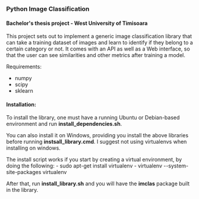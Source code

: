 ### Python Image Classification
#### Bachelor's thesis project - West University of Timisoara

This project sets out to implement a generic image classification library that can take a training dataset of images and learn to  identify if they belong to a certain category or not. It comes with an API as well as a Web interface, so that the user can see similarities and other metrics after training a model.

Requirements:

- numpy
- scipy
- sklearn


#### Installation:

To install the library, one must have a running Ubuntu or Debian-based environment and run __install_dependencies.sh__.

You can also install it on Windows, providing you install the above libraries before running __instsall_library.cmd__.
I suggest not using virtualenvs when installing on windows.

The install script works if you start by creating a virtual environment, by doing the following:
	- sudo apt-get install virtualenv
	- virtualenv --system-site-packages virtualenv

After that, run __install_library.sh__ and you will have the __imclas__ package built in the library.



